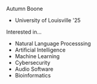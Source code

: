 Autumn Boone
- University of Louisville '25

Interested in...
- Natural Language Processsing
- Artificial Intelligence
- Machine Learning
- Cybersecurity
- Audio Software
- Bioinformatics
